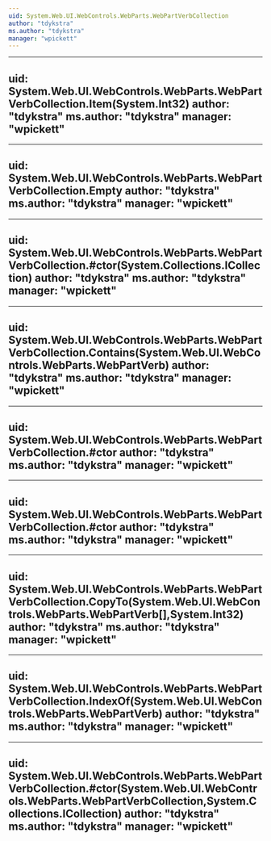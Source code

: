 ```yaml
---
uid: System.Web.UI.WebControls.WebParts.WebPartVerbCollection
author: "tdykstra"
ms.author: "tdykstra"
manager: "wpickett"
---
```


---
uid: System.Web.UI.WebControls.WebParts.WebPartVerbCollection.Item(System.Int32)
author: "tdykstra"
ms.author: "tdykstra"
manager: "wpickett"
---

---
uid: System.Web.UI.WebControls.WebParts.WebPartVerbCollection.Empty
author: "tdykstra"
ms.author: "tdykstra"
manager: "wpickett"
---

---
uid: System.Web.UI.WebControls.WebParts.WebPartVerbCollection.#ctor(System.Collections.ICollection)
author: "tdykstra"
ms.author: "tdykstra"
manager: "wpickett"
---

---
uid: System.Web.UI.WebControls.WebParts.WebPartVerbCollection.Contains(System.Web.UI.WebControls.WebParts.WebPartVerb)
author: "tdykstra"
ms.author: "tdykstra"
manager: "wpickett"
---

---
uid: System.Web.UI.WebControls.WebParts.WebPartVerbCollection.#ctor
author: "tdykstra"
ms.author: "tdykstra"
manager: "wpickett"
---

---
uid: System.Web.UI.WebControls.WebParts.WebPartVerbCollection.#ctor
author: "tdykstra"
ms.author: "tdykstra"
manager: "wpickett"
---

---
uid: System.Web.UI.WebControls.WebParts.WebPartVerbCollection.CopyTo(System.Web.UI.WebControls.WebParts.WebPartVerb[],System.Int32)
author: "tdykstra"
ms.author: "tdykstra"
manager: "wpickett"
---

---
uid: System.Web.UI.WebControls.WebParts.WebPartVerbCollection.IndexOf(System.Web.UI.WebControls.WebParts.WebPartVerb)
author: "tdykstra"
ms.author: "tdykstra"
manager: "wpickett"
---

---
uid: System.Web.UI.WebControls.WebParts.WebPartVerbCollection.#ctor(System.Web.UI.WebControls.WebParts.WebPartVerbCollection,System.Collections.ICollection)
author: "tdykstra"
ms.author: "tdykstra"
manager: "wpickett"
---
